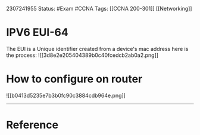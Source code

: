 2307241955
	Status: #Exam #CCNA
		Tags: [[CCNA 200-301]] [[Networking]]

# IPV6 EUI-64

The EUI is a Unique identifier created from a device's mac address here is the process: 
![[3d8e2e205404389b0c40fcedcb2ab0a2.png]]

# How to configure on router

![[b0413d5235e7b3b0fc90c3884cdb964e.png]]


---
# Reference